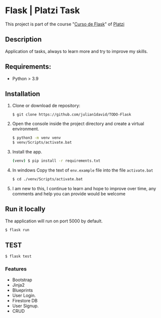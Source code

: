 # Flask | Platzi Task
 This project is part of the course "[Curso de Flask](https://platzi.com/cursos/flask/)" of [Platzi](https://platzi.com)

## Description
Application of tasks, always to learn more and try to improve my skills.
## Requirements:
- Python >  3.9

## Installation
1. Clone or download de repository:
    ```
    $ git clone https://github.com/julian1david/TODO-Flask
    ```

2. Open the console inside the project directory and create a virtual environment.
    ```bash
    $ python3 -m venv venv
    $ venv/Scripts/activate.bat
    ```

3. Install the app.
    ```bash
    (venv) $ pip install -r requirements.txt
    ```

4.  In windows Copy the  text of `env.example` file into the file `activate.bat`
    ```bash
    $ cd ./venv/Scripts/activate.bat
    ```
5. I am new to this, I continue to learn and hope to improve over time, any comments and help you can provide would be welcome
## Run it locally
The application will run on port 5000 by default.
```bash
$ flask run
```
## TEST
```bash
$ flask test
```
### Features
- Bootstrap
- Jinja2
- Blueprints
- User Login.
- Firestore DB
- User Signup.
- CRUD
